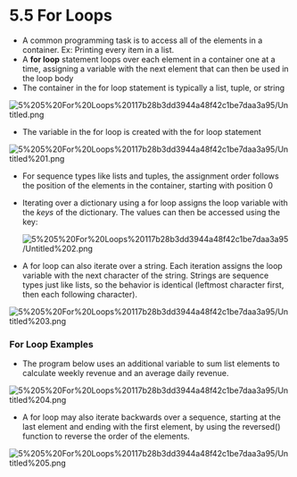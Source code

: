 # 5.5 For Loops

- A common programming task is to access all of the elements in a container. Ex: Printing every item in a list.
- A **for loop** statement loops over each element in a container one at a time, assigning a variable with the next element that can then be used in the loop body
- The container in the for loop statement is typically a list, tuple, or string

![5%205%20For%20Loops%20117b28b3dd3944a48f42c1be7daa3a95/Untitled.png](5%205%20For%20Loops%20117b28b3dd3944a48f42c1be7daa3a95/Untitled.png)

- The variable in the for loop is created with the for loop statement

![5%205%20For%20Loops%20117b28b3dd3944a48f42c1be7daa3a95/Untitled%201.png](5%205%20For%20Loops%20117b28b3dd3944a48f42c1be7daa3a95/Untitled%201.png)

- For sequence types like lists and tuples, the assignment order follows the position of the elements in the container, starting with position 0
- Iterating over a dictionary using a for loop assigns the loop variable with the *keys* of the dictionary. The values can then be accessed using the key:
    
    ![5%205%20For%20Loops%20117b28b3dd3944a48f42c1be7daa3a95/Untitled%202.png](5%205%20For%20Loops%20117b28b3dd3944a48f42c1be7daa3a95/Untitled%202.png)
    
- A for loop can also iterate over a string. Each iteration assigns the loop variable with the next character of the string. Strings are sequence types just like lists, so the behavior is identical (leftmost character first, then each following character).

![5%205%20For%20Loops%20117b28b3dd3944a48f42c1be7daa3a95/Untitled%203.png](5%205%20For%20Loops%20117b28b3dd3944a48f42c1be7daa3a95/Untitled%203.png)

### For Loop Examples

- The program below uses an additional variable to sum list elements to calculate weekly revenue and an average daily revenue.

![5%205%20For%20Loops%20117b28b3dd3944a48f42c1be7daa3a95/Untitled%204.png](5%205%20For%20Loops%20117b28b3dd3944a48f42c1be7daa3a95/Untitled%204.png)

- A for loop may also iterate backwards over a sequence, starting at the last element and ending with the first element, by using the reversed() function to reverse the order of the elements.

![5%205%20For%20Loops%20117b28b3dd3944a48f42c1be7daa3a95/Untitled%205.png](5%205%20For%20Loops%20117b28b3dd3944a48f42c1be7daa3a95/Untitled%205.png)
